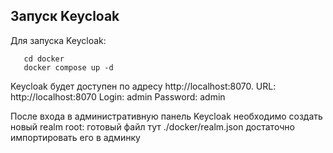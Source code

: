 ## Запуск Keycloak

Для запуска Keycloak:

```shell
   cd docker
   docker compose up -d
```

Keycloak будет доступен по адресу http://localhost:8070.
URL: http://localhost:8070
Login: admin
Password: admin

После входа в административную панель Keycloak необходимо создать новый realm root:
готовый файл тут ./docker/realm.json достаточно импортировать его в админку
